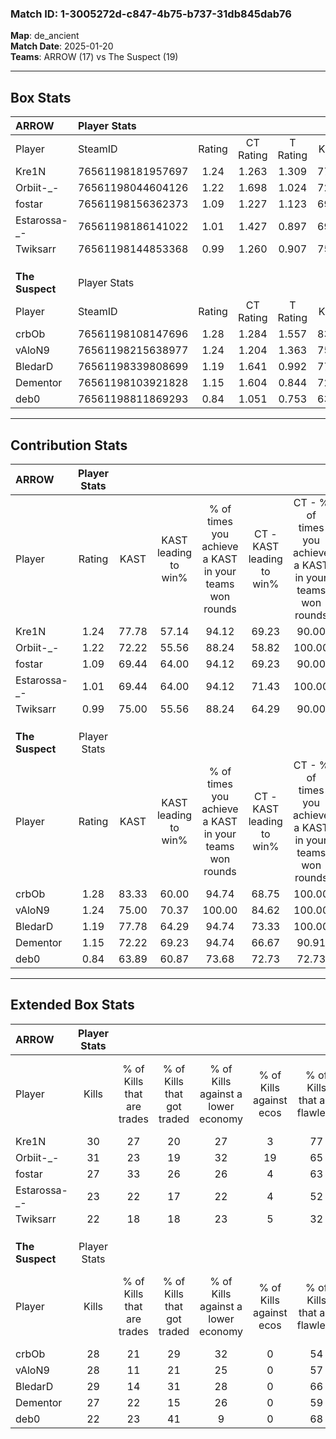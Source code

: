 ### Match ID: 1-3005272d-c847-4b75-b737-31db845dab76  
**Map**: de_ancient  
**Match Date**: 2025-01-20  
**Teams**: ARROW (17) vs The Suspect (19)  

---  

## Box Stats  

| **ARROW**       | Player Stats      |        |           |          |       |       |       |         |        |      |     |
| :- | :- | :-: | :-: | :-: | :-: | :-: | :-: | :-: | :-: | :-: | :-: |
| Player          | SteamID           | Rating | CT Rating | T Rating | KAST  |  ADR  | Kills | Assists | Deaths | K/D  | HS% |
| Kre1N           | 76561198181957697 |  1.24  |   1.263   |  1.309   | 77.78 | 81.4  |  30   |   11    |   27   | 1.11 | 30  |
| Orbiit-_-       | 76561198044604126 |  1.22  |   1.698   |  1.024   | 72.22 | 88.1  |  31   |    8    |   28   | 1.11 | 29  |
| fostar          | 76561198156362373 |  1.09  |   1.227   |  1.123   | 69.44 | 82.6  |  27   |    7    |   28   | 0.96 | 29  |
| Estarossa-_-    | 76561198186141022 |  1.01  |   1.427   |  0.897   | 69.44 | 71.4  |  23   |    7    |   24   | 0.96 | 69  |
| Twiksarr        | 76561198144853368 |  0.99  |   1.260   |  0.907   | 75.00 | 73.5  |  22   |   12    |   28   | 0.79 | 63  |
|                 |                   |        |           |          |       |       |       |         |        |      |     |
|                 |                   |        |           |          |       |       |       |         |        |      |     |
|                 |                   |        |           |          |       |       |       |         |        |      |     |
| **The Suspect** | Player Stats      |        |           |          |       |       |       |         |        |      |     |
| Player          | SteamID           | Rating | CT Rating | T Rating | KAST  |  ADR  | Kills | Assists | Deaths | K/D  | HS% |
| crbOb           | 76561198108147696 |  1.28  |   1.284   |  1.557   | 83.33 | 101.2 |  28   |   17    |   29   | 0.97 | 64  |
| vAloN9          | 76561198215638977 |  1.24  |   1.204   |  1.363   | 75.00 | 92.1  |  28   |    6    |   24   | 1.17 | 35  |
| BledarD         | 76561198339808699 |  1.19  |   1.641   |  0.992   | 77.78 | 76.8  |  29   |    7    |   27   | 1.07 | 27  |
| Dementor        | 76561198103921828 |  1.15  |   1.604   |  0.844   | 72.22 | 77.6  |  27   |   12    |   25   | 1.08 | 37  |
| deb0            | 76561198811869293 |  0.84  |   1.051   |  0.753   | 63.89 | 62.3  |  22   |    5    |   29   | 0.76 | 54  |
---  

## Contribution Stats  

| **ARROW**       | Player Stats |       |                      |                                                        |                           |                                                             |                          |                                                            |
| :- | :-: | :-: | :-: | :-: | :-: | :-: | :-: | :-: |
| Player          |    Rating    | KAST  | KAST leading to win% | % of times you achieve a KAST in your teams won rounds | CT - KAST leading to win% | CT - % of times you achieve a KAST in your teams won rounds | T - KAST leading to win% | T - % of times you achieve a KAST in your teams won rounds |
| Kre1N           |     1.24     | 77.78 |        57.14         |                         94.12                          |           69.23           |                            90.00                            |          46.67           |                           100.00                           |
| Orbiit-_-       |     1.22     | 72.22 |        55.56         |                         88.24                          |           58.82           |                           100.00                            |          50.00           |                           71.43                            |
| fostar          |     1.09     | 69.44 |        64.00         |                         94.12                          |           69.23           |                            90.00                            |          58.33           |                           100.00                           |
| Estarossa-_-    |     1.01     | 69.44 |        64.00         |                         94.12                          |           71.43           |                           100.00                            |          54.55           |                           85.71                            |
| Twiksarr        |     0.99     | 75.00 |        55.56         |                         88.24                          |           64.29           |                            90.00                            |          46.15           |                           85.71                            |
|                 |              |       |                      |                                                        |                           |                                                             |                          |                                                            |
|                 |              |       |                      |                                                        |                           |                                                             |                          |                                                            |
|                 |              |       |                      |                                                        |                           |                                                             |                          |                                                            |
| **The Suspect** | Player Stats |       |                      |                                                        |                           |                                                             |                          |                                                            |
| Player          |    Rating    | KAST  | KAST leading to win% | % of times you achieve a KAST in your teams won rounds | CT - KAST leading to win% | CT - % of times you achieve a KAST in your teams won rounds | T - KAST leading to win% | T - % of times you achieve a KAST in your teams won rounds |
| crbOb           |     1.28     | 83.33 |        60.00         |                         94.74                          |           68.75           |                           100.00                            |          50.00           |                           87.50                            |
| vAloN9          |     1.24     | 75.00 |        70.37         |                         100.00                         |           84.62           |                           100.00                            |          57.14           |                           100.00                           |
| BledarD         |     1.19     | 77.78 |        64.29         |                         94.74                          |           73.33           |                           100.00                            |          53.85           |                           87.50                            |
| Dementor        |     1.15     | 72.22 |        69.23         |                         94.74                          |           66.67           |                            90.91                            |          72.73           |                           100.00                           |
| deb0            |     0.84     | 63.89 |        60.87         |                         73.68                          |           72.73           |                            72.73                            |          50.00           |                           75.00                            |
---  

## Extended Box Stats  

| **ARROW**       | Player Stats |                            |                            |                                    |                         |                              |                                 |        |                             |                                     |                          |                               |                            |
| :- | :-: | :-: | :-: | :-: | :-: | :-: | :-: | :-: | :-: | :-: | :-: | :-: | :-: |
| Player          |    Kills     | % of Kills that are trades | % of Kills that got traded | % of Kills against a lower economy | % of Kills against ecos | % of Kills that are flawless | % of Kills that are close duels | Deaths | % of Deaths that get traded | % of Deaths against a lower economy | % of Deaths against ecos | % of Deaths that are flawless | % of Deaths that are close |
| Kre1N           |      30      |             27             |             20             |                 27                 |            3            |              77              |                0                |   27   |             15              |                 15                  |            0             |              63               |             7              |
| Orbiit-_-       |      31      |             23             |             19             |                 32                 |           19            |              65              |               16                |   28   |             29              |                 18                  |            4             |              71               |             0              |
| fostar          |      27      |             33             |             26             |                 26                 |            4            |              63              |                4                |   28   |             25              |                 14                  |            4             |              54               |             0              |
| Estarossa-_-    |      23      |             22             |             17             |                 22                 |            4            |              52              |                4                |   24   |             42              |                 13                  |            0             |              63               |             8              |
| Twiksarr        |      22      |             18             |             18             |                 23                 |            5            |              32              |               32                |   28   |             25              |                 14                  |            4             |              64               |             7              |
|                 |              |                            |                            |                                    |                         |                              |                                 |        |                             |                                     |                          |                               |                            |
|                 |              |                            |                            |                                    |                         |                              |                                 |        |                             |                                     |                          |                               |                            |
|                 |              |                            |                            |                                    |                         |                              |                                 |        |                             |                                     |                          |                               |                            |
| **The Suspect** | Player Stats |                            |                            |                                    |                         |                              |                                 |        |                             |                                     |                          |                               |                            |
| Player          |    Kills     | % of Kills that are trades | % of Kills that got traded | % of Kills against a lower economy | % of Kills against ecos | % of Kills that are flawless | % of Kills that are close duels | Deaths | % of Deaths that get traded | % of Deaths against a lower economy | % of Deaths against ecos | % of Deaths that are flawless | % of Deaths that are close |
| crbOb           |      28      |             21             |             29             |                 32                 |            0            |              54              |                4                |   29   |             31              |                 17                  |            0             |              45               |             17             |
| vAloN9          |      28      |             11             |             21             |                 25                 |            0            |              57              |                0                |   24   |             17              |                 25                  |            0             |              42               |             21             |
| BledarD         |      29      |             14             |             31             |                 28                 |            0            |              66              |                7                |   27   |             19              |                 26                  |            0             |              81               |             4              |
| Dementor        |      27      |             22             |             15             |                 26                 |            0            |              59              |                7                |   25   |             20              |                 20                  |            0             |              60               |             8              |
| deb0            |      22      |             23             |             41             |                 9                  |            0            |              68              |                5                |   29   |             14              |                 21                  |            0             |              69               |             3              |
